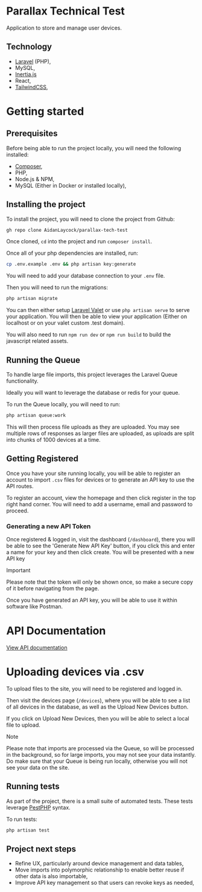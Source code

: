 # Parallax Technical Test

Application to store and manage user devices.

## Technology

-   [Laravel](https://laravel.com/]) (PHP),
-   MySQL,
-   [Inertia.js](https://inertiajs.com/)
-   React,
-   [TailwindCSS](https://tailwindcss.com/),

# Getting started

## Prerequisites

Before being able to run the project locally, you will need the following installed:

- [Composer](https://getcomposer.org/),
- PHP,
- Node.js & NPM,
- MySQL (Either in Docker or installed locally),

## Installing the project

To install the project, you will need to clone the project from Github:

```bash
gh repo clone AidanLaycock/parallax-tech-test
```

Once cloned, `cd` into the project and run `composer install`.

Once all of your php dependencies are installed, run:

```bash
cp .env.example .env && php artisan key:generate
```

You will need to add your database connection to your `.env` file.

Then you will need to run the migrations:

```bash
php artisan migrate
```

You can then either setup [Laravel Valet](https://laravel.com/docs/10.x/valet) or use `php artisan serve` to serve your application. You will then be able to view your application (Either on localhost or on your valet custom .test domain).

You will also need to run `npm run dev` or `npm run build` to build the javascript related assets.

## Running the Queue

To handle large file imports, this project leverages the Laravel Queue functionality.

Ideally you will want to leverage the database or redis for your queue.

To run the Queue locally, you will need to run:

```bash
php artisan queue:work
```

This will then process file uploads as they are uploaded. You may see multiple rows of responses as larger files are uploaded, as uploads are split into chunks of 1000 devices at a time.

## Getting Registered

Once you have your site running locally, you will be able to register an account to import `.csv` files for devices or to generate an API key to use the API routes.

To register an account, view the homepage and then click register in the top right hand corner. You will need to add a username, email and password to proceed.

### Generating a new API Token

Once registered & logged in, visit the dashboard (`/dashboard`), there you will be able to see the 'Generate New API Key' button, if you click this and enter a name for your key and then click create. You will be presented with a new API key

> [!IMPORTANT]
> Please note that the token will only be shown once, so make a secure copy of it before navigating from the page.

Once you have generated an API key, you will be able to use it within software like Postman. 

# API Documentation
[View API documentation](./api-documentation)

# Uploading devices via .csv

To upload files to the site, you will need to be registered and logged in.

Then visit the devices page (`/devices`), where you will be able to see a list of all devices in the database, as well as the Upload New Devices button.

If you click on Upload New Devices, then you will be able to select a local file to upload.

> [!NOTE]
> Please note that imports are processed via the Queue, so will be processed in the background, so for large imports, you may not see your data instantly. Do make sure that your Queue is being run locally, otherwise you will not see your data on the site.

## Running tests
As part of the project, there is a small suite of automated tests. These tests leverage [PestPHP](https://pestphp.com/) syntax.

To run tests:
```bash
php artisan test
```

## Project next steps
- Refine UX, particularly around device management and data tables,
- Move imports into polymorphic relationship to enable better reuse if other data is also importable,
- Improve API key management so that users can revoke keys as needed,
